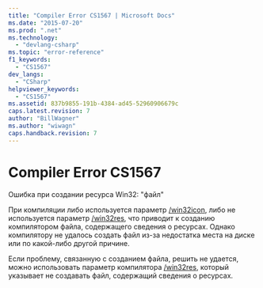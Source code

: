 ```yaml
---
title: "Compiler Error CS1567 | Microsoft Docs"
ms.date: "2015-07-20"
ms.prod: ".net"
ms.technology: 
  - "devlang-csharp"
ms.topic: "error-reference"
f1_keywords: 
  - "CS1567"
dev_langs: 
  - "CSharp"
helpviewer_keywords: 
  - "CS1567"
ms.assetid: 837b9855-191b-4384-ad45-52960906679c
caps.latest.revision: 7
author: "BillWagner"
ms.author: "wiwagn"
caps.handback.revision: 7
---
```

# Compiler Error CS1567
Ошибка при создании ресурса Win32: "файл"  
  
 При компиляции либо используется параметр [\/win32icon](../../../csharp/language-reference/compiler-options/win32icon-compiler-option.md), либо не используется параметр [\/win32res](../../../csharp/language-reference/compiler-options/win32res-compiler-option.md), что приводит к созданию компилятором файла, содержащего сведения о ресурсах. Однако компилятору не удалось создать файл из\-за недостатка места на диске или по какой\-либо другой причине.  
  
 Если проблему, связанную с созданием файла, решить не удается, можно использовать параметр компилятора [\/win32res](../../../csharp/language-reference/compiler-options/win32res-compiler-option.md), который указывает не создавать файл, содержащий сведения о ресурсах.
